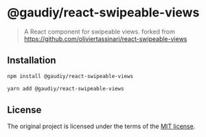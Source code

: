 # @gaudiy/react-swipeable-views

> A React component for swipeable views.
forked from https://github.com/oliviertassinari/react-swipeable-views


## Installation

```sh
npm install @gaudiy/react-swipeable-views
```

```sh
yarn add @gaudiy/react-swipeable-views
```

## License

The original project is licensed under the terms of the
[MIT license](https://github.com/oliviertassinari/react-swipeable-views/blob/master/LICENSE).

